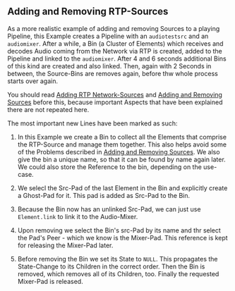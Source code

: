 ## Adding and Removing RTP-Sources
As a more realistic example of adding and removing Sources to a playing Pipeline, this Example creates a Pipeline with an
`audiotestsrc` and an `audiomixer`. After a while, a Bin (a Cluster of Elements) which receives and decodes Audio coming
from the Network via RTP is created, added to the Pipeline and linked to the `audiomixer`. After 4 and 6 seconds additional
Bins of this kind are created and also linked. Then, again with 2 Seconds in between, the Source-Bins are removes again,
before thw whole process starts over again.

You should read [Adding RTP Network-Sources](02-add-network-source.md) and [Adding and Removing Sources](03-add-and-remove-source.md)
before this, because important Aspects that have been explained there are not repeated here.

The most important new Lines have been marked as such:

 1. In this Example we create a Bin to collect all the Elements that comprise the RTP-Source and manage them together.
    This also helps avoid some of the Problems described in [Adding and Removing Sources](03-add-and-remove-source.md).
    We also give the bin a unique name, so that it can be found by name again later. We could also store the Reference
    to the bin, depending on the use-case. 

 2. We selecl the Src-Pad of the last Element in the Bin and explicitly create a Ghost-Pad for it. This pad is added as
    Src-Pad to the Bin.  

 3. Because the Bin now has an unlinked Src-Pad, we can just use `Element.link` to link it to the Audio-Mixer.
 
 4. Upon removing we select the Bin's src-Pad by its name and thr select the Pad's Peer - which we know is the Mixer-Pad.
    This reference is kept for releasing the Mixer-Pad later.
 
 5. Before removing the Bin we set its State to `NULL`. This propagates the State-Change to its Children in the correct
    order. Then the Bin is removed, which removes all of its Children, too. Finally the requested Mixer-Pad is released. 
